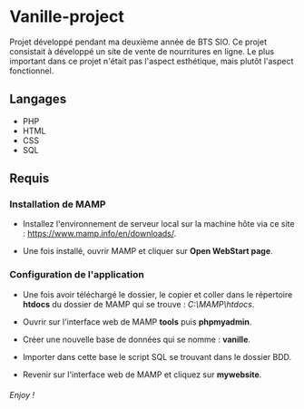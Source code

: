 # Vanille-project
Projet développé pendant ma deuxième année de BTS SIO. Ce projet consistait à développé un site de vente de nourritures en ligne. Le plus important dans ce projet n'était pas l'aspect esthétique, mais plutôt l'aspect fonctionnel.

## Langages
- PHP
- HTML
- CSS
- SQL

## Requis
### Installation de **MAMP**

- Installez l'environnement de serveur local sur la machine hôte via ce site : https://www.mamp.info/en/downloads/.

- Une fois installé, ouvrir MAMP et cliquer sur **Open WebStart page**.



### Configuration de l'application

- Une fois avoir téléchargé le dossier, le copier et coller dans le répertoire **htdocs** du dossier de MAMP qui se trouve : *C:\MAMP\htdocs*.

- Ouvrir sur l'interface web de MAMP **tools** puis **phpmyadmin**.

- Créer une nouvelle base de données qui se nomme : **vanille**.

- Importer dans cette base le script SQL se trouvant dans le dossier BDD.

- Revenir sur l'interface web de MAMP et cliquez sur **mywebsite**.

###### Enjoy !
